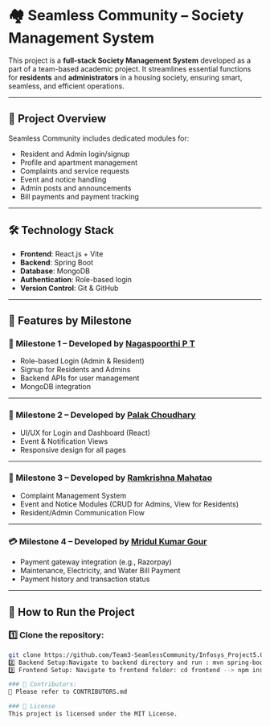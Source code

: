 # 🏘️ Seamless Community – Society Management System

This project is a **full-stack Society Management System** developed as a part of a team-based academic project. 
It streamlines essential functions for **residents** and **administrators** in a housing society, ensuring smart, seamless, and efficient operations.

---

## 📖 Project Overview

Seamless Community includes dedicated modules for:

- Resident and Admin login/signup
- Profile and apartment management
- Complaints and service requests
- Event and notice handling
- Admin posts and announcements
- Bill payments and payment tracking

---

## 🛠️ Technology Stack

- **Frontend**: React.js + Vite
- **Backend**: Spring Boot
- **Database**: MongoDB
- **Authentication**: Role-based login
- **Version Control**: Git & GitHub

---

## 🎯 Features by Milestone

### 🧩 Milestone 1 – Developed by [Nagaspoorthi P T](https://github.com/NagaspoorthiPT)
- Role-based Login (Admin & Resident)
- Signup for Residents and Admins
- Backend APIs for user management
- MongoDB integration

---

### 🎨 Milestone 2 – Developed by [Palak Choudhary](https://github.com/palak2564)
- UI/UX for Login and Dashboard (React)
- Event & Notification Views
- Responsive design for all pages

---

### 🔧 Milestone 3 – Developed by [Ramkrishna Mahatao](https://github.com/ramkrishna115)
- Complaint Management System
- Event and Notice Modules (CRUD for Admins, View for Residents)
- Resident/Admin Communication Flow

---

### 💳 Milestone 4 – Developed by [Mridul Kumar Gour](https://github.com/Mridul-Gour)
- Payment gateway integration (e.g., Razorpay)
- Maintenance, Electricity, and Water Bill Payment
- Payment history and transaction status

---

## 🚀 How to Run the Project

### 1️⃣ Clone the repository:
```bash
git clone https://github.com/Team3-SeamlessCommunity/Infosys_Project5.0.git
2️⃣ Backend Setup:Navigate to backend directory and run : mvn spring-boot:run
3️⃣ Frontend Setup: Navigate to frontend folder: cd frontend --> npm install --> npm run dev

### 👥 Contributors:
📄 Please refer to CONTRIBUTORS.md

### 📄 License
This project is licensed under the MIT License.



